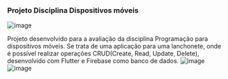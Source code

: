 ### Projeto Disciplina Dispositivos móveis
![image](https://user-images.githubusercontent.com/63528352/204407686-ed0520c6-0004-4874-a44b-1dcdbe052ada.png)

Projeto desenvolvido para a avaliação da disciplina Programação para dispositivos móveis. Se trata de uma aplicação para uma lanchonete, onde é possível realizar operações CRUD(Create, Read, Update, Delete), desenvolvido com Flutter e Firebase como banco de dados.
![image](https://user-images.githubusercontent.com/63528352/204408291-37f6bd03-43fe-4ff1-b1fd-951823ad18c7.png)
![image](https://user-images.githubusercontent.com/63528352/204407971-3906c1f6-98e0-4eae-b96d-0b6ab84120f6.png)
